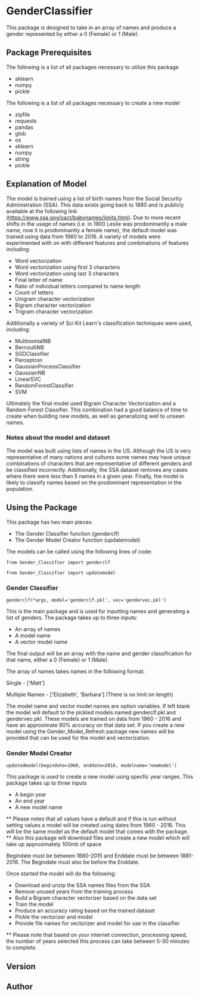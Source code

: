 # GenderClassifier

This package is designed to take in an array of names and produce a gender represented by either a 0 (Female) or 1 (Male).  

## Package Prerequisites

The following is a list of all packages necessary to utilize this package

* sklearn
* numpy
* pickle

The following is a list of all packages necessary to create a new model

* zipfile
* requests
* pandas
* glob
* os
* sklearn
* numpy
* string
* pickle

## Explanation of Model

The model is trained using a list of birth names from the Social Security Administration (SSA).  This data exists going back to 1880 and is publicly available at the following link (https://www.ssa.gov/oact/babynames/limits.html).  Due to more recent shifts in the usage of names (i.e. in 1900 Leslie was prodominantly a male name, now it is prodominantly a female name), the default model was trained using data from 1960 to 2016.   A variety of models were experimented with on with different features and combinations of features including:

* Word vectorization
* Word vectorization using first 3 characters
* Word vectorization using last 3 characters
* Final letter of name
* Ratio of individual letters compared to name length
* Count of letters
* Unigram character vectorization
* Bigram character vectorization
* Trigram character vectorization

Additionally a variety of Sci Kit Learn's classification techniques were used, including:

* MultinomialNB
* BernoulliNB
* SGDClassifier
* Perceptron
* GaussianProcessClassifier
* GaussianNB
* LinearSVC
* RandomForestClassifier
* SVM

Ultimately the final model used Bigram Character Vectorization and a Random Forest Classifier.  This combination had a good balance of time to create when building new models, as well as generalizing well to unseen names.  

### Notes about the model and dataset

The model was built using lists of names in the US.  Although the US is very representative of many nations and cultures some names may have unique combinations of characters that are representative of different genders and be classified incorrectly.  Additionally, the SSA dataset removes any cases where there were less than 5 names in a given year.  Finally, the model is likely to classify names based on the prodominant representation in the population. 

## Using the Package

This package has two main pieces:

* The Gender Classifier function (genderclf)
* The Gender Model Creator function (updatemodel)

The models can be called using the following lines of code: 

```
from Gender_Classifier import genderclf
```

```
from Gender_Classifier import updatemodel
```

### Gender Classifier

```
genderclf(*args, model='genderclf.pkl', vec='gendervec.pkl')
```

This is the main package and is used for inputting names and generating a list of genders.  The package takes up to three inputs:  

* An array of names
* A model name
* A vector model name

The final output will be an array with the name and gender classification for that name, either a 0 (Female) or 1 (Male).

The array of names takes names in the following format:

Single - ['Matt']

Multiple Names - ['Elizabeth', 'Barbara'] (There is no limit on length)

The model name and vector model names are option variables.  If left blank the model will default to the pickled models named genderclf.pkl and gendervec.pkl. These models are trained on data from 1960 - 2016 and have an approximate 90% accuracy on that data set.  If you create a new model using the Gender_Model_Refresh package new names will be provided that can be used for the model and vectorization.

### Gender Model Creator

```
updatedmodel(begindate=1960, enddate=2016, modelname='newmodel')
```

This package is used to create a new model using specfic year ranges.  This package takes up to three inputs 

* A begin year
* An end year
* A new model name

** Please notes that all values have a default and if this is run without setting values a model will be created using dates from 1960 - 2016.  This will be the same model as the default model that comes with the package.
** Also this package will download files and create a new model which will take up approximately 100mb of space

Begindate must be between 1880-2015 and Enddate must be between 1881-2016.  The Begindate must also be before the Enddate.

Once started the model will do the following:

* Download and unzip the SSA names files from the SSA
* Remove unused years from the training process
* Build a Bigram character vectorizer based on the data set
* Train the model
* Produce an accuracy rating based on the trained dataset
* Pickle the vectorizer and model
* Provide file names for vectorizer and model for use in the classifier

** Please note that based on your internet connection, processing speed, the number of years selected this process can take between 5-30 minutes to complete.  

## Version

## Author

